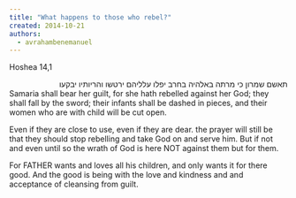 ```yaml
---
title: "What happens to those who rebel?"
created: 2014-10-21
authors: 
  - avrahambenemanuel
---
```


Hoshea 14,1
<div dir="rtl">
תאשם שמרון כי מרתה באלהיה בחרב יפלו עלליהם ירטשו והריותיו יבקעו </div>Samaria shall bear her guilt, for she hath rebelled against her God; they shall fall by the sword; their infants shall be dashed in pieces, and their women who are with child will be cut open.

Even if they are close to use, even if they are dear. the prayer will still be that they should stop rebelling and take God on and serve him. But if not and even until so the wrath of God is here NOT against them but for them.

For FATHER wants and loves all his children, and only wants it for there good. And the good is being with the love and kindness and and acceptance of cleansing from guilt.
